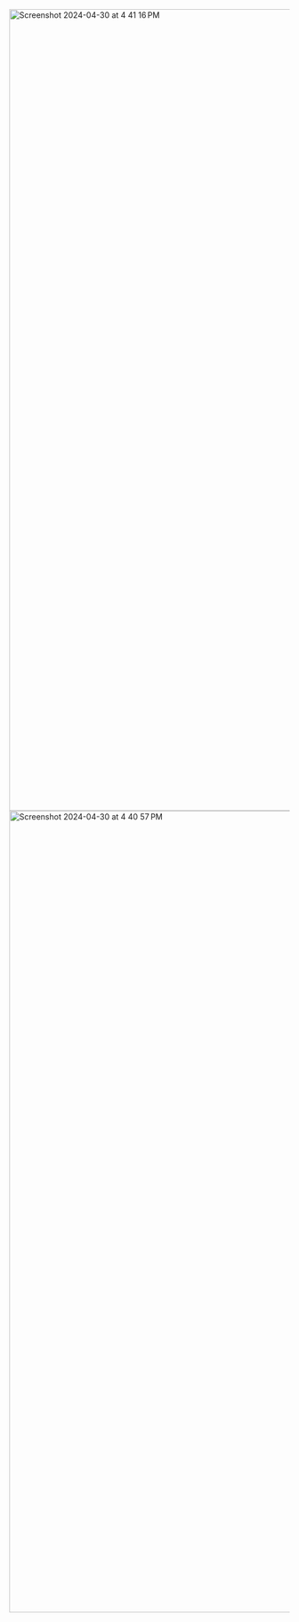 <img width="1440" alt="Screenshot 2024-04-30 at 4 41 16 PM" src="https://github.com/praveenmahan2004/YatraMita-Tourism-/assets/132043515/7d233e90-d159-4bf2-ab84-5f63b879eabe">
<img width="1440" alt="Screenshot 2024-04-30 at 4 40 57 PM" src="https://github.com/praveenmahan2004/YatraMita-Tourism-/assets/132043515/56b45f10-326c-4e78-a4a3-1607e5eefad1">
